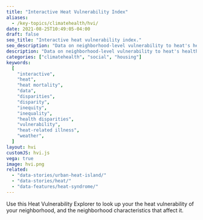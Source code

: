 ```yaml
---
title: "Interactive Heat Vulnerability Index"
aliases:
  - /key-topics/climatehealth/hvi/
date: 2021-08-25T10:49:05-04:00
draft: false
seo_title: "Interactive heat vulnerability index."
seo_description: "Data on neighborhood-level vulnerability to heat's health effects in NYC."
description: "Data on neighborhood-level vulnerability to heat's health effects in NYC."
categories: ["climatehealth", "social", "housing"]
keywords:
  [
    "interactive",
    "heat",
    "heat mortality",
    "data",
    "disparities",
    "disparity",
    "inequity",
    "inequality",
    "health disparities",
    "vulnerability",
    "heat-related illness",
    "weather",
  ]
layout: hvi
customJS: hvi.js
vega: true
image: hvi.png
related:
  - "data-stories/urban-heat-island/"
  - "data-stories/heat/"
  - "data-features/heat-syndrome/"
---
```


Use this Heat Vulnerability Explorer to look up your the heat vulnerability of your neighborhood, and the neighborhood characteristics that affect it.
